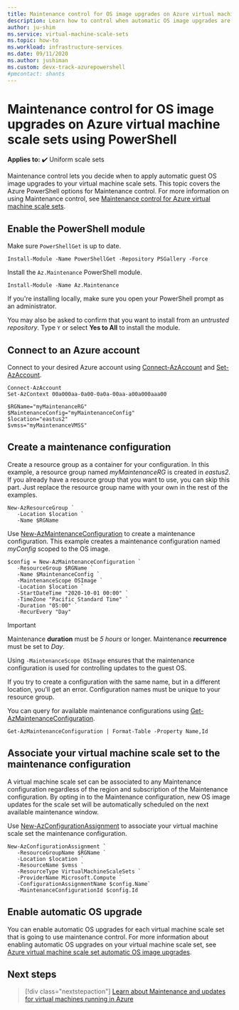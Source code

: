 ```yaml
---
title: Maintenance control for OS image upgrades on Azure virtual machine scale sets using PowerShell
description: Learn how to control when automatic OS image upgrades are rolled out to your Azure virtual machine scale sets using Maintenance control and PowerShell.
author: ju-shim
ms.service: virtual-machine-scale-sets
ms.topic: how-to
ms.workload: infrastructure-services
ms.date: 09/11/2020
ms.author: jushiman 
ms.custom: devx-track-azurepowershell
#pmcontact: shants
---
```


# Maintenance control for OS image upgrades on Azure virtual machine scale sets using PowerShell

**Applies to:** :heavy_check_mark: Uniform scale sets

Maintenance control lets you decide when to apply automatic guest OS image upgrades to your virtual machine scale sets. This topic covers the Azure PowerShell options for Maintenance control. For more information on using Maintenance control, see [Maintenance control for Azure virtual machine scale sets](virtual-machine-scale-sets-maintenance-control.md).


## Enable the PowerShell module

Make sure `PowerShellGet` is up to date.	

```azurepowershell-interactive	
Install-Module -Name PowerShellGet -Repository PSGallery -Force	
```	

Install the `Az.Maintenance` PowerShell module.   	

```azurepowershell-interactive	
Install-Module -Name Az.Maintenance
```	

If you're installing locally, make sure you open your PowerShell prompt as an administrator.

You may also be asked to confirm that you want to install from an *untrusted repository*. Type `Y` or select **Yes to All** to install the module.

## Connect to an Azure account

Connect to your desired Azure account using [Connect-AzAccount](/powershell/module/az.accounts/connect-azaccount) and [Set-AzAccount](/powershell/module/az.accounts/set-azcontext).

```azurepowershell-interactive
Connect-AzAccount
Set-AzContext 00a000aa-0a00-0a0a-00aa-a00a000aaa00

$RGName="myMaintenanceRG"
$MaintenanceConfig="myMaintenanceConfig"
$location="eastus2"
$vmss="myMaintenanceVMSS"
```

## Create a maintenance configuration

Create a resource group as a container for your configuration. In this example, a resource group named *myMaintenanceRG* is created in *eastus2*. If you already have a resource group that you want to use, you can skip this part. Just replace the resource group name with your own in the rest of the examples.

```azurepowershell-interactive
New-AzResourceGroup `
   -Location $location `
   -Name $RGName
```

Use [New-AzMaintenanceConfiguration](/powershell/module/az.maintenance/new-azmaintenanceconfiguration) to create a maintenance configuration. This example creates a maintenance configuration named *myConfig* scoped to the OS image. 

```azurepowershell-interactive
$config = New-AzMaintenanceConfiguration `
   -ResourceGroup $RGName `
   -Name $MaintenanceConfig `
   -MaintenanceScope OSImage `
   -Location $location `
   -StartDateTime "2020-10-01 00:00" `
   -TimeZone "Pacific Standard Time" `
   -Duration "05:00" `
   -RecurEvery "Day"
```

> [!IMPORTANT]
> Maintenance **duration** must be *5 hours* or longer. Maintenance **recurrence** must be set to *Day*.

Using `-MaintenanceScope OSImage` ensures that the maintenance configuration is used for controlling updates to the guest OS.

If you try to create a configuration with the same name, but in a different location, you'll get an error. Configuration names must be unique to your resource group.

You can query for available maintenance configurations using [Get-AzMaintenanceConfiguration](/powershell/module/az.maintenance/get-azmaintenanceconfiguration).

```azurepowershell-interactive
Get-AzMaintenanceConfiguration | Format-Table -Property Name,Id
```

## Associate your virtual machine scale set to the maintenance configuration

A virtual machine scale set can be associated to any Maintenance configuration regardless of the region and subscription of the Maintenance configuration. By opting in to the Maintenance configuration, new OS image updates for the scale set will be automatically scheduled on the next available maintenance window.

Use [New-AzConfigurationAssignment](/powershell/module/az.maintenance/new-azconfigurationassignment) to associate your virtual machine scale set the maintenance configuration.

```azurepowershell-interactive
New-AzConfigurationAssignment `
   -ResourceGroupName $RGName `
   -Location $location `
   -ResourceName $vmss `
   -ResourceType VirtualMachineScaleSets `
   -ProviderName Microsoft.Compute `
   -ConfigurationAssignmentName $config.Name`
   -MaintenanceConfigurationId $config.Id
``` 

## Enable automatic OS upgrade

You can enable automatic OS upgrades for each virtual machine scale set that is going to use maintenance control. For more information about enabling automatic OS upgrades on your virtual machine scale set, see [Azure virtual machine scale set automatic OS image upgrades](../virtual-machine-scale-sets/virtual-machine-scale-sets-automatic-upgrade.md).


## Next steps

> [!div class="nextstepaction"]
> [Learn about Maintenance and updates for virtual machines running in Azure](maintenance-and-updates.md)
